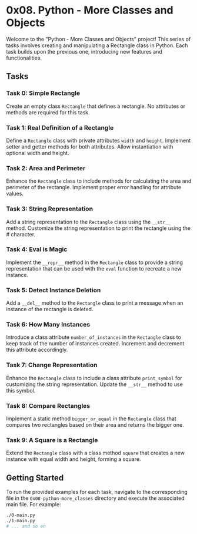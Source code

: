 # 0x08. Python - More Classes and Objects

Welcome to the "Python - More Classes and Objects" project! This series of tasks involves creating and manipulating a Rectangle class in Python. Each task builds upon the previous one, introducing new features and functionalities.

## Tasks

### Task 0: Simple Rectangle
Create an empty class `Rectangle` that defines a rectangle. No attributes or methods are required for this task.

### Task 1: Real Definition of a Rectangle
Define a `Rectangle` class with private attributes `width` and `height`. Implement setter and getter methods for both attributes. Allow instantiation with optional width and height.

### Task 2: Area and Perimeter
Enhance the `Rectangle` class to include methods for calculating the area and perimeter of the rectangle. Implement proper error handling for attribute values.

### Task 3: String Representation
Add a string representation to the `Rectangle` class using the `__str__` method. Customize the string representation to print the rectangle using the # character.

### Task 4: Eval is Magic
Implement the `__repr__` method in the `Rectangle` class to provide a string representation that can be used with the `eval` function to recreate a new instance.

### Task 5: Detect Instance Deletion
Add a `__del__` method to the `Rectangle` class to print a message when an instance of the rectangle is deleted.

### Task 6: How Many Instances
Introduce a class attribute `number_of_instances` in the `Rectangle` class to keep track of the number of instances created. Increment and decrement this attribute accordingly.

### Task 7: Change Representation
Enhance the `Rectangle` class to include a class attribute `print_symbol` for customizing the string representation. Update the `__str__` method to use this symbol.

### Task 8: Compare Rectangles
Implement a static method `bigger_or_equal` in the `Rectangle` class that compares two rectangles based on their area and returns the bigger one.

### Task 9: A Square is a Rectangle
Extend the `Rectangle` class with a class method `square` that creates a new instance with equal width and height, forming a square.

## Getting Started
To run the provided examples for each task, navigate to the corresponding file in the `0x08-python-more_classes` directory and execute the associated main file. For example:

```bash
./0-main.py
./1-main.py
# ... and so on

